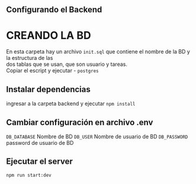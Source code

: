 ## Configurando el Backend

# CREANDO LA BD
En esta carpeta hay un archivo `init.sql` que contiene el nombre de la BD y la estructura de las <br/>
dos tablas que se usan, que son usuario y tareas.<br/>
Copiar el escript y ejecutar - `postgres`

## Instalar dependencias

ingresar a la carpeta backend y ejecutar  `npm install` 

## Cambiar configuración en archivo .env

`DB_DATABASE` Nombre de BD
`DB_USER` Nombre de usuario de BD
`DB_PASSWORD` password de usuario de BD

## Ejecutar el server

`npm run start:dev`